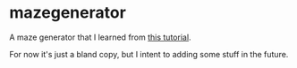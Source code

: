 # mazegenerator

A maze generator that I learned from [this tutorial](https://youtu.be/HyK_Q5rrcr4).

For now it's just a bland copy, but I intent to adding some stuff in the future.
